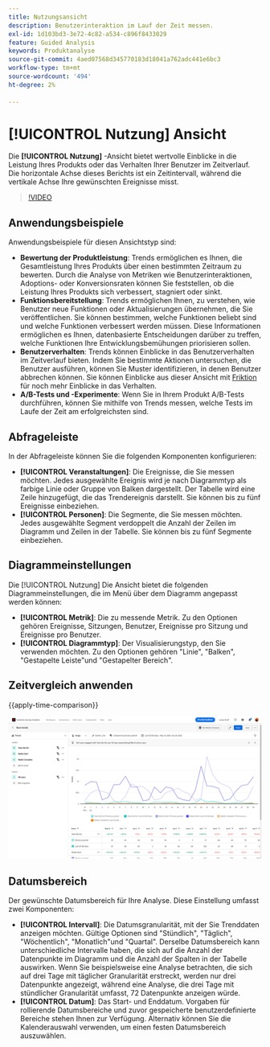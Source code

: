```yaml
---
title: Nutzungsansicht
description: Benutzerinteraktion im Lauf der Zeit messen.
exl-id: 1d103bd3-3e72-4c82-a534-c896f8433029
feature: Guided Analysis
keywords: Produktanalyse
source-git-commit: 4aed07568d345770183d18041a762adc441e6bc3
workflow-type: tm+mt
source-wordcount: '494'
ht-degree: 2%

---
```


# [!UICONTROL Nutzung] Ansicht

Die **[!UICONTROL Nutzung]** -Ansicht bietet wertvolle Einblicke in die Leistung Ihres Produkts oder das Verhalten Ihrer Benutzer im Zeitverlauf. Die horizontale Achse dieses Berichts ist ein Zeitintervall, während die vertikale Achse Ihre gewünschten Ereignisse misst.

>[!VIDEO](https://video.tv.adobe.com/v/3421666/?learn=on)

## Anwendungsbeispiele

Anwendungsbeispiele für diesen Ansichtstyp sind:

* **Bewertung der Produktleistung**: Trends ermöglichen es Ihnen, die Gesamtleistung Ihres Produkts über einen bestimmten Zeitraum zu bewerten. Durch die Analyse von Metriken wie Benutzerinteraktionen, Adoptions- oder Konversionsraten können Sie feststellen, ob die Leistung Ihres Produkts sich verbessert, stagniert oder sinkt.
* **Funktionsbereitstellung**: Trends ermöglichen Ihnen, zu verstehen, wie Benutzer neue Funktionen oder Aktualisierungen übernehmen, die Sie veröffentlichen. Sie können bestimmen, welche Funktionen beliebt sind und welche Funktionen verbessert werden müssen. Diese Informationen ermöglichen es Ihnen, datenbasierte Entscheidungen darüber zu treffen, welche Funktionen Ihre Entwicklungsbemühungen priorisieren sollen.
* **Benutzerverhalten**: Trends können Einblicke in das Benutzerverhalten im Zeitverlauf bieten. Indem Sie bestimmte Aktionen untersuchen, die Benutzer ausführen, können Sie Muster identifizieren, in denen Benutzer abbrechen können. Sie können Einblicke aus dieser Ansicht mit [Friktion](friction.md) für noch mehr Einblicke in das Verhalten.
* **A/B-Tests und -Experimente**: Wenn Sie in Ihrem Produkt A/B-Tests durchführen, können Sie mithilfe von Trends messen, welche Tests im Laufe der Zeit am erfolgreichsten sind.

## Abfrageleiste

In der Abfrageleiste können Sie die folgenden Komponenten konfigurieren:

* **[!UICONTROL Veranstaltungen]**: Die Ereignisse, die Sie messen möchten. Jedes ausgewählte Ereignis wird je nach Diagrammtyp als farbige Linie oder Gruppe von Balken dargestellt. Der Tabelle wird eine Zeile hinzugefügt, die das Trendereignis darstellt. Sie können bis zu fünf Ereignisse einbeziehen.
* **[!UICONTROL Personen]**: Die Segmente, die Sie messen möchten. Jedes ausgewählte Segment verdoppelt die Anzahl der Zeilen im Diagramm und Zeilen in der Tabelle. Sie können bis zu fünf Segmente einbeziehen.

## Diagrammeinstellungen

Die [!UICONTROL Nutzung] Die Ansicht bietet die folgenden Diagrammeinstellungen, die im Menü über dem Diagramm angepasst werden können:

* **[!UICONTROL Metrik]**: Die zu messende Metrik. Zu den Optionen gehören Ereignisse, Sitzungen, Benutzer, Ereignisse pro Sitzung und Ereignisse pro Benutzer.
* **[!UICONTROL Diagrammtyp]**: Der Visualisierungstyp, den Sie verwenden möchten. Zu den Optionen gehören &quot;Linie&quot;, &quot;Balken&quot;, &quot;Gestapelte Leiste&quot;und &quot;Gestapelter Bereich&quot;.

## Zeitvergleich anwenden

{{apply-time-comparison}}

![Zeitvergleich der Nutzung](../assets/usage-compare.png)

## Datumsbereich

Der gewünschte Datumsbereich für Ihre Analyse. Diese Einstellung umfasst zwei Komponenten:

* **[!UICONTROL Intervall]**: Die Datumsgranularität, mit der Sie Trenddaten anzeigen möchten. Gültige Optionen sind &quot;Stündlich&quot;, &quot;Täglich&quot;, &quot;Wöchentlich&quot;, &quot;Monatlich&quot;und &quot;Quartal&quot;. Derselbe Datumsbereich kann unterschiedliche Intervalle haben, die sich auf die Anzahl der Datenpunkte im Diagramm und die Anzahl der Spalten in der Tabelle auswirken. Wenn Sie beispielsweise eine Analyse betrachten, die sich auf drei Tage mit täglicher Granularität erstreckt, werden nur drei Datenpunkte angezeigt, während eine Analyse, die drei Tage mit stündlicher Granularität umfasst, 72 Datenpunkte anzeigen würde.
* **[!UICONTROL Datum]**: Das Start- und Enddatum. Vorgaben für rollierende Datumsbereiche und zuvor gespeicherte benutzerdefinierte Bereiche stehen Ihnen zur Verfügung. Alternativ können Sie die Kalenderauswahl verwenden, um einen festen Datumsbereich auszuwählen.

